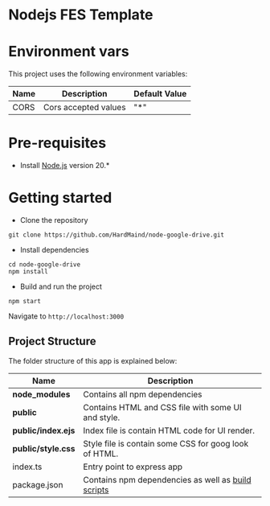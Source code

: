 # Nodejs FES Template

# Environment vars
This project uses the following environment variables:

| Name                          | Description                         | Default Value                                  |
| ----------------------------- | ------------------------------------| -----------------------------------------------|
|CORS           | Cors accepted values            | "*"      |


# Pre-requisites
- Install [Node.js](https://nodejs.org/en/) version 20.*


# Getting started
- Clone the repository
```
git clone https://github.com/HardMaind/node-google-drive.git
```
- Install dependencies
```
cd node-google-drive
npm install
```
- Build and run the project
```
npm start
```
  Navigate to `http://localhost:3000`


## Project Structure
The folder structure of this app is explained below:

| Name | Description |
| ------------------------ | --------------------------------------------------------------------------------------------- |
| **node_modules**         | Contains all  npm dependencies                                                            |
| **public**               | Contains HTML and CSS file with some UI and style.                                        |
| **public/index.ejs**     | Index file is contain HTML code for UI render. 
| **public/style.css**     | Style file is contain some CSS for goog look of HTML.  
| index.ts                 | Entry point to express app                                                               |
| package.json             | Contains npm dependencies as well as [build scripts](#what-if-a-library-isnt-on-definitelytyped)  
